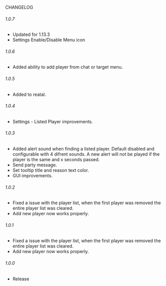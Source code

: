 CHANGELOG

###### 1.0.7
- Updated for 1.13.3
- Settings Enable/Disable Menu icon

###### 1.0.6
- Added ability to add player from chat or target menu.

###### 1.0.5
- Added to reatal.

###### 1.0.4
- Settings - Listed Player improvements.

###### 1.0.3
- Added alert sound when finding a listed player. Default disabled and configurable with 4 difrent sounds. A new alert will not be played if the player is the same and x seconds passed.
- Send party message.
- Set tooltip title and reason text color.
- GUI improvements.

###### 1.0.2
- Fixed a issue with the player list, when the first player was removed the entire player list was cleared.
- Add new player now works properly.

###### 1.0.1
- Fixed a issue with the player list, when the first player was removed the entire player list was cleared.
- Add new player now works properly.

###### 1.0.0 
- Release

